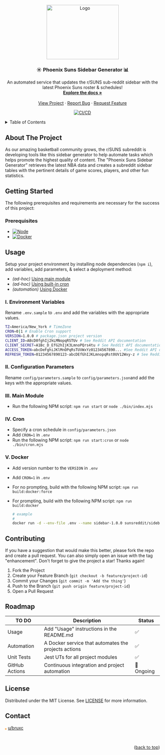 <!-- PROJECT LOGO -->
<br />
<div align="center">
  <a href="https://github.com/sunsreddit/sidebar/">
    <img src="docs/images/logo.png" alt="Logo" width="235" height="177">
  </a>
  <h3 align="center">☀️ Phoenix Suns Sidebar Generator 📊</h3>
  <p align="center">
    An automated service that updates the r/SUNS sub-reddit sidebar with the latest Phoenix Suns roster & schedules!
    <br />
    <a href="https://github.com/sunsreddit/sidebar"><strong>Explore the docs »</strong></a>
    <br />
    <br />
    <a href="https://agile.sunsreddit.net/projects/suns-sidebar-project/">View Project</a>
    ·
    <a href="https://github.com/sunsreddit/sidebar/issues">Report Bug</a>
    ·
    <a href="https://github.com/sunsreddit/sidebar/issues">Request Feature</a>
  </p>
</div>

<div align="center">
 <a href="https://github.com/sunsreddit/sidebar/actions/workflows/ci.yaml">
 <img src="https://github.com/sunsreddit/sidebar/actions/workflows/ci.yaml/badge.svg" alt="CI/CD">
</div>

<!-- TABLE OF CONTENTS -->
<a name="readme-top"></a>
<details>
  <summary>Table of Contents</summary>
  <ol>
    <li>
      <a href="#about-the-project">About The Project</a>
    </li>
    <li>
      <a href="#getting-started">Getting Started</a>
      <ul>
        <li><a href="#prerequisites">Prerequisites</a></li>
      </ul>
    </li>
    <li><a href="#usage">Usage</a></li>
      <ul>
        <li><a href="#i-environment-variables">Environment Variables</a></li>
        <li><a href="#ii-configuration-parameters">Configuration Parameters</a></li>
        <li><a href="#iii-main-module">Main Module</a></li>
        <li><a href="#iv-cron">Cron</a></li>
        <li><a href="#v-docker">Docker</a></li>
      </ul>
    <li><a href="#contributing">Contributing</a></li>
    <li><a href="#roadmap">Roadmap</a></li>
        <li><a href="#license">License</a></li>
    <li><a href="#contact">Contact</a></li>
  </ol>
</details>

## About The Project

As our amazing basketball community grows, the r/SUNS subreddit is developing tools like
this sidebar generator to help automate tasks which helps promote the highest quality of content.
The "Phoenix Suns Sidebar Generator" retrieves the latest NBA data and creates a subreddit sidebar
tables with the pertinent details of game scores, players, and other fun statistics.

## Getting Started

  The following prerequisites and requirements are necessary for the success of this project:

### Prerequisites

- [![Node][node-shield]][node-url]
- [![Docker][docker-shield]][docker-url]

## Usage

  Setup your project environment by installing node dependencies (`npm i`),
  add variables, add parameters, & select a deployment method:

- *(ad-hoc)* [Using main module](#iii-main-module)
- *(ad-hoc)* [Using built-in cron](#iv-cron)
- *(automation)* [Using Docker](#v-docker)

### I. Environment Variables

  Rename `.env.sample` to `.env` and add the variables with the appropriate values.
  
  ```bash
  TZ=America/New_York # TimeZone  
  CRON=0|1 # Enable Cron support
  VERSION=1.0.0 # package.json project version
  CLIENT_ID=ABcD0fghIj2kLMNopqRSTUv # See Reddit API documentation
  CLIENT_SECRET=A1Bc_D_EfG2hIjK3LmnoPQrs4tu # See Reddit API documentation
  ACCESS_TOKEN=abcDeFghiJKlMnOPqRsTUVWxYz01234567890... #See Reddit API documentation
  REFRESH_TOKEN=01234567890123-abcDEfGhIJKLmnopqRst0UV12Wxy-z # See Reddit API documentation
  ```

### II. Configuration Parameters

Rename `config/parameters.sample` to `config/parameters.json`and add the keys
with the appropriate values.

### III. Main Module

- Run the following NPM script: `npm run start` or `node ./bin/index.mjs`

### IV. Cron

- Specify a cron schedule in `config/parameters.json`
- Add `CRON=1` in `.env`
- Run the following NPM script: `npm run start:cron` or `node ./bin/cron.mjs`

### V. Docker

- Add version number to the `VERSION` in `.env`
- Add `CRON=1` in `.env`
- For no prompting, build with the following NPM script: `npm run build:docker:force`
- For prompting, build with the following NPM script: `npm run build:docker`

  ```bash
  # example
  #
  docker run -d --env-file .env --name sidebar-1.0.0 sunsreddit/sidebar:1.0.0
  ```

## Contributing

  If you have a suggestion that would make this better, please fork the repo and create
  a pull request. You can also simply open an issue with the tag "enhancement".
  Don't forget to give the project a star! Thanks again!

  1. Fork the Project
  2. Create your Feature Branch (`git checkout -b feature/project-id`)
  3. Commit your Changes (`git commit -m 'Add the thing'`)
  4. Push to the Branch (`git push origin feature/project-id`)
  5. Open a Pull Request

## Roadmap

  | TO DO          | Description                                          | Status
  | --             | --                                                   | --
  | Usage          | Add "Usage" instructions in the README.md            | ✅
  | Automation     | A Docker service that automates the projects actions | ✅
  | Unit Tests     | Jest UTs for all project modules                     | ✅
  | GitHub Actions | Continuous integration and project automation        | 🚧 Ongoing

## License

  Distributed under the MIT License. See [LICENSE][license-url] for more information.

## Contact

<html>
  <body>
    <p><img src="./docs/images/reddit.svg" alt="u/bruxc"
    style="width:1%;
      filter: invert(32%)
      sepia(91%) saturate(2585%)
      hue-rotate(0deg)
      brightness(100%)
      contrast(110%);">
    <a href="https://reddit.com/u/bruxc/">u/bruxc</a>
    </p>
  </body>
</html>

<p align="right">(<a href="#readme-top">back to top</a>)</p>

  <!-- Shields -->

  [docker-shield]: https://img.shields.io/badge/Docker-%5E25.0.2-green?style=appveyor&logo=docker
  [docker-url]:    https://docs.docker.com/engine/install/
  [node-shield]:   https://img.shields.io/badge/Node.js-%5E21.6.1-green?style=appveyor&logo=nodedotjs
  [node-url]:      https://nodejs.org/en/docs/

  <!-- License -->
  [license-url]: LICENSE
